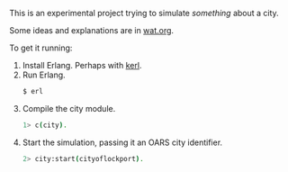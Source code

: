 This is an experimental project trying to simulate _something_ about a city.

Some ideas and explanations are in [wat.org](wat.org).

To get it running:

1. Install Erlang.
    Perhaps with [kerl](https://github.com/kerl/kerl).
2. Run Erlang.
    ```sh
    $ erl
     ```
3. Compile the city module.
    ```sh
    1> c(city).
    ```
4. Start the simulation, passing it an OARS city identifier.
    ```sh
    2> city:start(cityoflockport).
    ```
